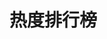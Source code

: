 # 热度排行榜

<style>
ul#hot {
    list-style: none;
}
ul#hot li {
    position: relative;
    padding-left: 30px;
    height: 36px;
    line-height: 36px;
}
ul#hot li:after {
    content: "";
    display: inline-block;
    width: 20px;
    height: 20px;
    line-height: 20px;
    text-align: center;
    color: #FFF;
    background: #999999;
    text-align: center;
    position: absolute;
    left: 0;
    top: 8px;
}
ul#hot li:first-child:after {content: "1";background: #FD8C84;}
ul#hot li:nth-child(2):after {content: "2";background: #FFCC99;}
ul#hot li:nth-child(3):after {content: "3";background: #7FD75A;}
ul#hot li:nth-child(4):after {content: "4";background: #CCCCFF;}
ul#hot li:nth-child(5):after {content: "5";background: #60C4FD;}
ul#hot li:nth-child(6):after {content: "6";}
ul#hot li:nth-child(7):after {content: "7";}
ul#hot li:nth-child(8):after {content: "8";}
ul#hot li:nth-child(9):after {content: "9";}
ul#hot li:nth-child(10):after {content: "10";}
ul#hot li:nth-child(11):after {content: "11";}
ul#hot li:nth-child(12):after {content: "12";}
ul#hot li:nth-child(13):after {content: "13";}
ul#hot li:nth-child(14):after {content: "14";}
ul#hot li:nth-child(15):after {content: "15";}

li font {color: grey;}
li#hot1 font, li#hot2 font, li#hot3 font {color: red;}
li#hot4 font, li#hot5 font {color: #bd5d67;}

ul#hot li {
    display: -webkit-box;
    -webkit-line-clamp: 1;
    -webkit-box-orient: vertical;
    overflow: hidden;
}
</style>

<div><ul id="hot"></ul></div>
<script src="https://cdn1.lncld.net/static/js/av-core-mini-0.6.4.js"></script>
<script>AV.initialize("1OiMg9cMz7owGf7apX4mTQs3-gzGzoHsz", "nfafLPsFBNTdO9Sb5suuGdpG");</script>
<script type="text/javascript">
  var time=0
  var title=""
  var url=""
  var query = new AV.Query('Counter');
  query.notEqualTo('id',0);
  query.descending('time');
  query.limit(15);
  query.find().then(function (todo) {
    for (var i=0;i<1000;i++){
      var result=todo[i].attributes;
      time=result.time;
      title=result.title;
      url=result.url;
      if (i<5) {
        var content="<li id='hot"+(i+1)+"'>"+"<a href='"+url+"'>"+title+"<font>"+"&nbsp;&nbsp;<i class='fas fa-fire fa-fw'></i> "+time+" ℃"+"</font>"+"</a>"+"</li>";
	  } else {
		var content="<li id='hot"+(i+1)+"'>"+"<a href='"+url+"'>"+title+"<font>"+"&nbsp;&nbsp;<i class='fas fa-eye fa-fw'></i> "+time+" ℃"+"</font>"+"</a>"+"</li>";
      }
      document.getElementById("hot").innerHTML+=content
    }
  }, function (error) {
    console.log("error");
  });
</script>
